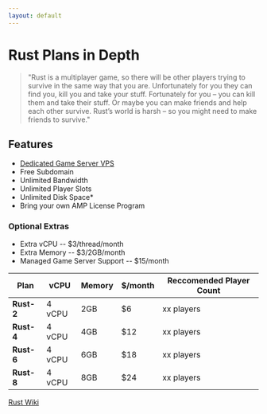 ```yaml
---
layout: default
---
```

# Rust Plans in Depth
> "Rust is a multiplayer game, so there will be other players trying to survive in the same way that you are. Unfortunately for you they can find you, kill you and take your stuff. Fortunately for you – you can kill them and take their stuff. Or maybe you can make friends and help each other survive. Rust’s world is harsh – so you might need to make friends to survive."

## Features
- [Dedicated Game Server VPS](https://www.turnkeylinux.org/gameserver)
- Free Subdomain
- Unlimited Bandwidth
- Unlimited Player Slots
- Unlimited Disk Space* 
- Bring your own AMP License Program

### Optional Extras
- Extra vCPU -- $3/thread/month
- Extra Memory -- $3/2GB/month
- Managed Game Server Support -- $15/month

|**Plan**   | vCPU   | Memory | $/month | Reccomended Player Count |
| ---       | ---    |  ---  | ---    | ---        |
|**Rust-2** | 4 vCPU |  2GB  | $6    | xx players |
|**Rust-4** | 4 vCPU |  4GB  | $12   | xx players |
|**Rust-6** | 4 vCPU |  6GB  | $18   | xx players |
|**Rust-8** | 4 vCPU |  8GB  | $24   | xx players |
   

[Rust Wiki](https://rust.fandom.com/wiki/Rust_Wiki)